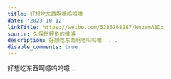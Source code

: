 ```yaml
---
title: 好想吃东西啊噫呜呜噫
date: '2023-10-12'
linkTitle: https://weibo.com/5286768287/NnzemA8Dx
source: 久保田鲤鱼的微博
description: 好想吃东西啊噫呜呜噫  ...
disable_comments: true
---
```

好想吃东西啊噫呜呜噫  ...